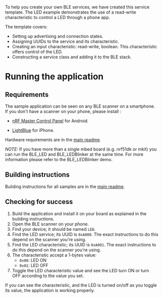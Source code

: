 To help you create your own BLE services, we have created this service template.
The LED example demonstrates the use of a read-write characteristic to control a
LED through a phone app.

The template covers:

* Setting up advertising and connection states.
* Assigning UUIDs to the service and its characteristic.
* Creating an input characteristic: read-write, boolean. This characteristic offers control of the LED.
* Constructing a service class and adding it to the BLE stack.

# Running the application

## Requirements

The sample application can be seen on any BLE scanner on a smartphone. If you don't have a scanner on your phone, please install :

- [nRF Master Control Panel](https://play.google.com/store/apps/details?id=no.nordicsemi.android.mcp) for Android.

- [LightBlue](https://itunes.apple.com/gb/app/lightblue-bluetooth-low-energy/id557428110?mt=8) for iPhone.

Hardware requirements are in the [main readme](https://github.com/ARMmbed/ble-examples/blob/master/README.md).

*NOTE:* If you have more than a single mbed board (e.g. nrf51dk or mkit) you can
run the BLE_LED and BLE_LEDBlinker at the same time. For more information please
refer to the BLE_LEDBlinker demo.

## Building instructions

Building instructions for all samples are in the [main readme](https://github.com/ARMmbed/ble-examples/blob/master/README.md).

## Checking for success

1. Build the application and install it on your board as explained in the building instructions.
1. Open the BLE scanner on your phone.
1. Find your device; it should be named `LED`.
1. Find the LED service; its UUID is `0xA000`. The exact instructions to do this depend on the scanner you're using.
1. Find the LED characteristic; its UUID is `0xA001`. The exact instructions to do this depend on the scanner you're using.
1. The characteristic accept a 1-bytes value:
    * `0x00`: LED ON
    * `0x01`: LED OFF
1. Toggle the LED characteristic value and see the LED turn ON or turn OFF according to the value you set.

If you can see the characteristic, and the LED is turned on/off as you toggle its value, the application is working properly.
